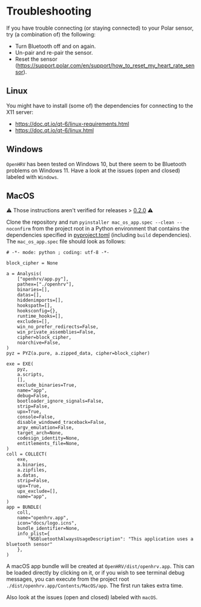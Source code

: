 # Troubleshooting

If you have trouble connecting (or staying connected) to your Polar sensor, try (a combination of) the following:
- Turn Bluetooth off and on again.
- Un-pair and re-pair the sensor.
- Reset the sensor (https://support.polar.com/en/support/how_to_reset_my_heart_rate_sensor).

## Linux
You might have to install (some of) the dependencies for connecting to the X11 server:
- https://doc.qt.io/qt-6/linux-requirements.html
- https://doc.qt.io/qt-6/linux.html

## Windows
`OpenHRV` has been tested on Windows 10, but there seem to be Bluetooth problems on Windows 11.
Have a look at the issues (open and closed) labeled with `Windows`.

## MacOS
:warning: Those instructions aren't verified for releases > [0.2.0](https://github.com/JanCBrammer/OpenHRV/releases/tag/v0.2.0) :warning:

Clone the repository and run `pyinstaller mac_os_app.spec --clean --noconfirm` from the project root
in a Python environment that contains the dependencies specified in 
[pyproject.toml](https://github.com/JanCBrammer/OpenHRV/blob/main/pyproject.toml) (including `build` dependencies).
The `mac_os_app.spec` file should look as follows:

```
# -*- mode: python ; coding: utf-8 -*-

block_cipher = None

a = Analysis(
    ["openhrv/app.py"],
    pathex=["./openhrv"],
    binaries=[],
    datas=[],
    hiddenimports=[],
    hookspath=[],
    hooksconfig={},
    runtime_hooks=[],
    excludes=[],
    win_no_prefer_redirects=False,
    win_private_assemblies=False,
    cipher=block_cipher,
    noarchive=False,
)
pyz = PYZ(a.pure, a.zipped_data, cipher=block_cipher)

exe = EXE(
    pyz,
    a.scripts,
    [],
    exclude_binaries=True,
    name="app",
    debug=False,
    bootloader_ignore_signals=False,
    strip=False,
    upx=True,
    console=False,
    disable_windowed_traceback=False,
    argv_emulation=False,
    target_arch=None,
    codesign_identity=None,
    entitlements_file=None,
)
coll = COLLECT(
    exe,
    a.binaries,
    a.zipfiles,
    a.datas,
    strip=False,
    upx=True,
    upx_exclude=[],
    name="app",
)
app = BUNDLE(
    coll,
    name="openhrv.app",
    icon="docs/logo.icns",
    bundle_identifier=None,
    info_plist={
        "NSBluetoothAlwaysUsageDescription": "This application uses a bluetooth sensor"
    },
)
```

A macOS app bundle will be created at `OpenHRV/dist/openhrv.app`.
This can be loaded directly by clicking on it, or if you wish to see terminal debug messages,
you can execute from the project root `./dist/openhrv.app/Contents/MacOS/app`.
The first run takes extra time.

Also look at the issues (open and closed) labeled with `macOS`.
